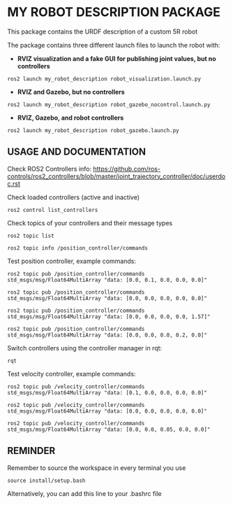 # MY ROBOT DESCRIPTION PACKAGE

This package contains the URDF description of a custom 5R robot

The package contains three different launch files to launch the robot with:

- **RVIZ visualization and a fake GUI for publishing joint values, but no controllers**

```
ros2 launch my_robot_description robot_visualization.launch.py
```

- **RVIZ and Gazebo, but no controllers**

```
ros2 launch my_robot_description robot_gazebo_nocontrol.launch.py
```

- **RVIZ, Gazebo, and robot controllers**

```
ros2 launch my_robot_description robot_gazebo.launch.py
```

## USAGE AND DOCUMENTATION

Check ROS2 Controllers info: https://github.com/ros-controls/ros2_controllers/blob/master/joint_trajectory_controller/doc/userdoc.rst

Check loaded controllers (active and inactive)
```
ros2 control list_controllers
```

Check topics of your controllers and their message types
```
ros2 topic list
```
```
ros2 topic info /position_controller/commands 
```

Test position controller, example commands:
```
ros2 topic pub /position_controller/commands std_msgs/msg/Float64MultiArray "data: [0.0, 0.1, 0.0, 0.0, 0.0]"
```
```
ros2 topic pub /position_controller/commands std_msgs/msg/Float64MultiArray "data: [0.0, 0.0, 0.0, 0.0, 0.0]"
```
```
ros2 topic pub /position_controller/commands std_msgs/msg/Float64MultiArray "data: [0.0, 0.0, 0.0, 0.0, 1.57]"
```
```
ros2 topic pub /position_controller/commands std_msgs/msg/Float64MultiArray "data: [0.0, 0.0, 0.0, 0.2, 0.0]"
```

Switch controllers using the controller manager in rqt:
```
rqt
```

Test velocity controller, example commands:
```
ros2 topic pub /velocity_controller/commands std_msgs/msg/Float64MultiArray "data: [0.1, 0.0, 0.0, 0.0, 0.0]"
```
```
ros2 topic pub /velocity_controller/commands std_msgs/msg/Float64MultiArray "data: [0.0, 0.0, 0.0, 0.0, 0.0]"
```
```
ros2 topic pub /velocity_controller/commands std_msgs/msg/Float64MultiArray "data: [0.0, 0.0, 0.05, 0.0, 0.0]"
```

## REMINDER

Remember to source the workspace in every terminal you use

```
source install/setup.bash
```

Alternatively, you can add this line to your .bashrc file

